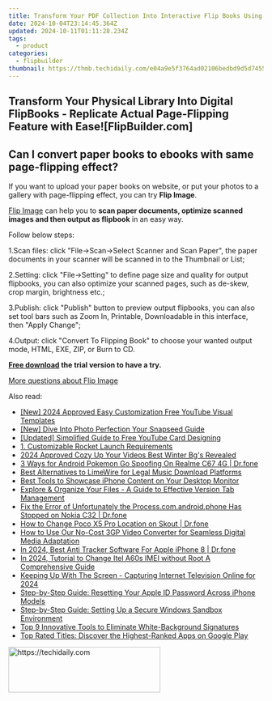 ```yaml
---
title: Transform Your PDF Collection Into Interactive Flip Books Using FlipBuilder - Easy Guide
date: 2024-10-04T23:14:45.364Z
updated: 2024-10-11T01:11:28.234Z
tags:
  - product
categories:
  - flipbuilder
thumbnail: https://thmb.techidaily.com/e04a9e5f3764ad02106bedbd9d5d7455103ba03869a73a825a4ebe2566d36218.jpg
---
```


## Transform Your Physical Library Into Digital FlipBooks - Replicate Actual Page-Flipping Feature with Ease![FlipBuilder.com]

## Can I convert paper books to ebooks with same page-flipping effect?

If you want to upload your paper books on website, or put your photos to a gallery with page-flipping effect, you can try **Flip Image**. 

[Flip Image](https://tools.techidaily.com/flipbuilder/products/) can help you to **scan paper documents, optimize scanned images and then output as flipbook** in an easy way.

Follow below steps:

1.Scan files: click "File->Scan->Select Scanner and Scan Paper", the paper documents in your scanner will be scanned in to the Thumbnail or List;

2.Setting: click "File->Setting" to define page size and quality for output flipbooks, you can also optimize your scanned pages, such as de-skew, crop margin, brightness etc.;

3.Publish: click "Publish" button to preview output flipbooks, you can also set tool bars such as Zoom In, Printable, Downloadable in this interface, then "Apply Change";

4.Output: click "Convert To Flipping Book" to choose your wanted output mode, HTML, EXE, ZIP, or Burn to CD.

**[Free download](https://tools.techidaily.com/flipbuilder/products/) the trial version to have a try.** 

[More questions about Flip Image](https://tools.techidaily.com/flipbuilder/products/)

<ins class="adsbygoogle"
     style="display:block"
     data-ad-format="autorelaxed"
     data-ad-client="ca-pub-7571918770474297"
     data-ad-slot="1223367746"></ins>

<ins class="adsbygoogle"
     style="display:block"
     data-ad-client="ca-pub-7571918770474297"
     data-ad-slot="8358498916"
     data-ad-format="auto"
     data-full-width-responsive="true"></ins>

<span class="atpl-alsoreadstyle">Also read:</span>
<div><ul>
<li><a href="https://facebook-video-footage.techidaily.com/new-2024-approved-easy-customization-free-youtube-visual-templates/"><u>[New] 2024 Approved Easy Customization Free YouTube Visual Templates</u></a></li>
<li><a href="https://fox-cloud.techidaily.com/new-dive-into-photo-perfection-your-snapseed-guide/"><u>[New] Dive Into Photo Perfection Your Snapseed Guide</u></a></li>
<li><a href="https://youtube-tips.techidaily.com/ed-simplified-guide-to-free-youtube-card-designing/"><u>[Updated] Simplified Guide to Free YouTube Card Designing</u></a></li>
<li><a href="https://fox-tls.techidaily.com/1-customizable-rocket-launch-requirements/"><u>1. Customizable Rocket Launch Requirements</u></a></li>
<li><a href="https://youtube-video-recordings.techidaily.com/2024-approved-cozy-up-your-videos-best-winter-bgs-revealed/"><u>2024 Approved Cozy Up Your Videos Best Winter Bg's Revealed</u></a></li>
<li><a href="https://pokemon-go-android.techidaily.com/3-ways-for-android-pokemon-go-spoofing-on-realme-c67-4g-drfone-by-drfone-virtual-android/"><u>3 Ways for Android Pokemon Go Spoofing On Realme C67 4G | Dr.fone</u></a></li>
<li><a href="https://fox-tls.techidaily.com/best-alternatives-to-limewire-for-legal-music-download-platforms/"><u>Best Alternatives to LimeWire for Legal Music Download Platforms</u></a></li>
<li><a href="https://fox-tls.techidaily.com/best-tools-to-showcase-iphone-content-on-your-desktop-monitor/"><u>Best Tools to Showcase iPhone Content on Your Desktop Monitor</u></a></li>
<li><a href="https://fox-tls.techidaily.com/explore-and-organize-your-files-a-guide-to-effective-version-tab-management/"><u>Explore & Organize Your Files - A Guide to Effective Version Tab Management</u></a></li>
<li><a href="https://howto.techidaily.com/fix-the-error-of-unfortunately-the-processcomandroidphone-has-stopped-on-nokia-c32-drfone-by-drfone-fix-android-problems-fix-android-problems/"><u>Fix the Error of Unfortunately the Process.com.android.phone Has Stopped on Nokia C32 | Dr.fone</u></a></li>
<li><a href="https://location-social.techidaily.com/how-to-change-poco-x5-pro-location-on-skout-drfone-by-drfone-virtual-android/"><u>How to Change Poco X5 Pro Location on Skout | Dr.fone</u></a></li>
<li><a href="https://fox-tls.techidaily.com/how-to-use-our-no-cost-3gp-video-converter-for-seamless-digital-media-adaptation/"><u>How to Use Our No-Cost 3GP Video Converter for Seamless Digital Media Adaptation</u></a></li>
<li><a href="https://ios-location-track.techidaily.com/in-2024-best-anti-tracker-software-for-apple-iphone-8-drfone-by-drfone-virtual-ios/"><u>In 2024, Best Anti Tracker Software For Apple iPhone 8 | Dr.fone</u></a></li>
<li><a href="https://sim-unlock.techidaily.com/in-2024-tutorial-to-change-itel-a60s-imei-without-root-a-comprehensive-guide-by-drfone-android/"><u>In 2024, Tutorial to Change Itel A60s IMEI without Root A Comprehensive Guide</u></a></li>
<li><a href="https://screen-mirroring-recording.techidaily.com/keeping-up-with-the-screen-capturing-internet-television-online-for-2024/"><u>Keeping Up With The Screen - Capturing Internet Television Online for 2024</u></a></li>
<li><a href="https://fox-tls.techidaily.com/step-by-step-guide-resetting-your-apple-id-password-across-iphone-models/"><u>Step-by-Step Guide: Resetting Your Apple ID Password Across iPhone Models</u></a></li>
<li><a href="https://fox-tls.techidaily.com/step-by-step-guide-setting-up-a-secure-windows-sandbox-environment/"><u>Step-by-Step Guide: Setting Up a Secure Windows Sandbox Environment</u></a></li>
<li><a href="https://fox-tls.techidaily.com/top-9-innovative-tools-to-eliminate-white-background-signatures/"><u>Top 9 Innovative Tools to Eliminate White-Background Signatures</u></a></li>
<li><a href="https://fox-tls.techidaily.com/top-rated-titles-discover-the-highest-ranked-apps-on-google-play/"><u>Top Rated Titles: Discover the Highest-Ranked Apps on Google Play</u></a></li>
</ul></div>

<!-- affiliate ads begin -->
<a href="https://aligracehair.sjv.io/c/5597632/1959707/19272" target="_top" id="1959707">
  <img src="//a.impactradius-go.com/display-ad/19272-1959707" border="0" alt="https://techidaily.com" width="300" height="90"/>
</a>
<img height="0" width="0" src="https://aligracehair.sjv.io/i/5597632/1959707/19272" style="position:absolute;visibility:hidden;" border="0" />
<!-- affiliate ads end -->

